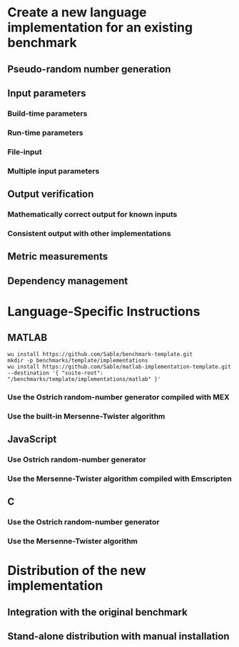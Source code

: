 # Create a new language implementation for an existing benchmark

## Pseudo-random number generation

## Input parameters

### Build-time parameters

### Run-time parameters

### File-input

### Multiple input parameters

## Output verification

### Mathematically correct output for known inputs

### Consistent output with other implementations

## Metric measurements

## Dependency management

# Language-Specific Instructions

## MATLAB

    wu install https://github.com/Sable/benchmark-template.git 
    mkdir -p benchmarks/template/implementations
    wu install https://github.com/Sable/matlab-implementation-template.git --destination '{ "suite-root": "/benchmarks/template/implementations/matlab" }'


### Use the Ostrich random-number generator compiled with MEX

### Use the built-in Mersenne-Twister algorithm

## JavaScript

### Use Ostrich random-number generator

### Use the Mersenne-Twister algorithm compiled with Emscripten 

## C

### Use the Ostrich random-number generator

### Use the Mersenne-Twister algorithm


# Distribution of the new implementation

## Integration with the original benchmark

## Stand-alone distribution with manual installation

